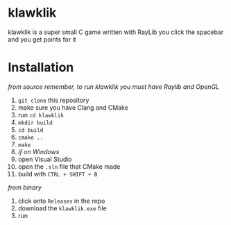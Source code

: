 # klawklik
klawklik is a super small C game written with RayLib 
you click the spacebar and you get points for it

# Installation
*from source*
*remember, to run klawklik you must have Raylib and OpenGL*


1. `git clone` this repository
2. make sure you have Clang and CMake
3. run `cd klawklik`
4.  `mkdir build`
5.  `cd build`
6.  `cmake ..`
7.  `make`
8. *if on Windows*
9. open Visual Studio
10. open the `.sln` file that CMake made
11. build with `CTRL + SHIFT + B`

*from binary*
1. click onto `Releases` in the repo
2. download the `klawklik.exe` file
3. run

